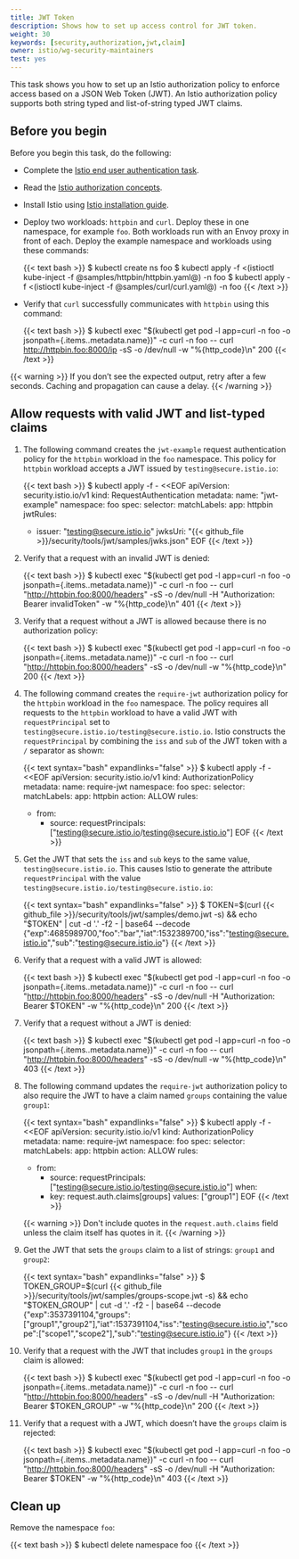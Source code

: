 ```yaml
---
title: JWT Token
description: Shows how to set up access control for JWT token.
weight: 30
keywords: [security,authorization,jwt,claim]
owner: istio/wg-security-maintainers
test: yes
---
```


This task shows you how to set up an Istio authorization policy to enforce access
based on a JSON Web Token (JWT). An Istio authorization policy supports both string typed
and list-of-string typed JWT claims.

## Before you begin

Before you begin this task, do the following:

* Complete the [Istio end user authentication task](/pt-br/docs/tasks/security/authentication/authn-policy/#end-user-authentication).

* Read the [Istio authorization concepts](/pt-br/docs/concepts/security/#authorization).

* Install Istio using [Istio installation guide](/pt-br/docs/setup/install/istioctl/).

* Deploy two workloads: `httpbin` and `curl`. Deploy these in one namespace,
  for example `foo`. Both workloads run with an Envoy proxy in front of each.
  Deploy the example namespace and workloads using these commands:

    {{< text bash >}}
    $ kubectl create ns foo
    $ kubectl apply -f <(istioctl kube-inject -f @samples/httpbin/httpbin.yaml@) -n foo
    $ kubectl apply -f <(istioctl kube-inject -f @samples/curl/curl.yaml@) -n foo
    {{< /text >}}

* Verify that `curl` successfully communicates with `httpbin` using this command:

    {{< text bash >}}
    $ kubectl exec "$(kubectl get pod -l app=curl -n foo -o jsonpath={.items..metadata.name})" -c curl -n foo -- curl http://httpbin.foo:8000/ip -sS -o /dev/null -w "%{http_code}\n"
    200
    {{< /text >}}

{{< warning >}}
If you don’t see the expected output, retry after a few seconds.
Caching and propagation can cause a delay.
{{< /warning >}}

## Allow requests with valid JWT and list-typed claims

1. The following command creates the `jwt-example` request authentication policy
   for the `httpbin` workload in the `foo` namespace. This policy for `httpbin` workload
   accepts a JWT issued by `testing@secure.istio.io`:

    {{< text bash >}}
    $ kubectl apply -f - <<EOF
    apiVersion: security.istio.io/v1
    kind: RequestAuthentication
    metadata:
      name: "jwt-example"
      namespace: foo
    spec:
      selector:
        matchLabels:
          app: httpbin
      jwtRules:
      - issuer: "testing@secure.istio.io"
        jwksUri: "{{< github_file >}}/security/tools/jwt/samples/jwks.json"
    EOF
    {{< /text >}}

1. Verify that a request with an invalid JWT is denied:

    {{< text bash >}}
    $ kubectl exec "$(kubectl get pod -l app=curl -n foo -o jsonpath={.items..metadata.name})" -c curl -n foo -- curl "http://httpbin.foo:8000/headers" -sS -o /dev/null -H "Authorization: Bearer invalidToken" -w "%{http_code}\n"
    401
    {{< /text >}}

1. Verify that a request without a JWT is allowed because there is no authorization policy:

    {{< text bash >}}
    $ kubectl exec "$(kubectl get pod -l app=curl -n foo -o jsonpath={.items..metadata.name})" -c curl -n foo -- curl "http://httpbin.foo:8000/headers" -sS -o /dev/null -w "%{http_code}\n"
    200
    {{< /text >}}

1. The following command creates the `require-jwt` authorization policy for the `httpbin` workload in the `foo` namespace.
   The policy requires all requests to the `httpbin` workload to have a valid JWT with
   `requestPrincipal` set to `testing@secure.istio.io/testing@secure.istio.io`.
   Istio constructs the `requestPrincipal` by combining the `iss` and `sub` of the JWT token
   with a `/` separator as shown:

    {{< text syntax="bash" expandlinks="false" >}}
    $ kubectl apply -f - <<EOF
    apiVersion: security.istio.io/v1
    kind: AuthorizationPolicy
    metadata:
      name: require-jwt
      namespace: foo
    spec:
      selector:
        matchLabels:
          app: httpbin
      action: ALLOW
      rules:
      - from:
        - source:
           requestPrincipals: ["testing@secure.istio.io/testing@secure.istio.io"]
    EOF
    {{< /text >}}

1. Get the JWT that sets the `iss` and `sub` keys to the same value, `testing@secure.istio.io`.
   This causes Istio to generate the attribute `requestPrincipal` with the value `testing@secure.istio.io/testing@secure.istio.io`:

    {{< text syntax="bash" expandlinks="false" >}}
    $ TOKEN=$(curl {{< github_file >}}/security/tools/jwt/samples/demo.jwt -s) && echo "$TOKEN" | cut -d '.' -f2 - | base64 --decode
    {"exp":4685989700,"foo":"bar","iat":1532389700,"iss":"testing@secure.istio.io","sub":"testing@secure.istio.io"}
    {{< /text >}}

1. Verify that a request with a valid JWT is allowed:

    {{< text bash >}}
    $ kubectl exec "$(kubectl get pod -l app=curl -n foo -o jsonpath={.items..metadata.name})" -c curl -n foo -- curl "http://httpbin.foo:8000/headers" -sS -o /dev/null -H "Authorization: Bearer $TOKEN" -w "%{http_code}\n"
    200
    {{< /text >}}

1. Verify that a request without a JWT is denied:

    {{< text bash >}}
    $ kubectl exec "$(kubectl get pod -l app=curl -n foo -o jsonpath={.items..metadata.name})" -c curl -n foo -- curl "http://httpbin.foo:8000/headers" -sS -o /dev/null -w "%{http_code}\n"
    403
    {{< /text >}}

1. The following command updates the `require-jwt` authorization policy to also require
   the JWT to have a claim named `groups` containing the value `group1`:

    {{< text syntax="bash" expandlinks="false" >}}
    $ kubectl apply -f - <<EOF
    apiVersion: security.istio.io/v1
    kind: AuthorizationPolicy
    metadata:
      name: require-jwt
      namespace: foo
    spec:
      selector:
        matchLabels:
          app: httpbin
      action: ALLOW
      rules:
      - from:
        - source:
           requestPrincipals: ["testing@secure.istio.io/testing@secure.istio.io"]
        when:
        - key: request.auth.claims[groups]
          values: ["group1"]
    EOF
    {{< /text >}}

    {{< warning >}}
    Don't include quotes in the `request.auth.claims` field unless the claim itself has quotes in it.
    {{< /warning >}}

1. Get the JWT that sets the `groups` claim to a list of strings: `group1` and `group2`:

    {{< text syntax="bash" expandlinks="false" >}}
    $ TOKEN_GROUP=$(curl {{< github_file >}}/security/tools/jwt/samples/groups-scope.jwt -s) && echo "$TOKEN_GROUP" | cut -d '.' -f2 - | base64 --decode
    {"exp":3537391104,"groups":["group1","group2"],"iat":1537391104,"iss":"testing@secure.istio.io","scope":["scope1","scope2"],"sub":"testing@secure.istio.io"}
    {{< /text >}}

1. Verify that a request with the JWT that includes `group1` in the `groups` claim is allowed:

    {{< text bash >}}
    $ kubectl exec "$(kubectl get pod -l app=curl -n foo -o jsonpath={.items..metadata.name})" -c curl -n foo -- curl "http://httpbin.foo:8000/headers" -sS -o /dev/null -H "Authorization: Bearer $TOKEN_GROUP" -w "%{http_code}\n"
    200
    {{< /text >}}

1. Verify that a request with a JWT, which doesn’t have the `groups` claim is rejected:

    {{< text bash >}}
    $ kubectl exec "$(kubectl get pod -l app=curl -n foo -o jsonpath={.items..metadata.name})" -c curl -n foo -- curl "http://httpbin.foo:8000/headers" -sS -o /dev/null -H "Authorization: Bearer $TOKEN" -w "%{http_code}\n"
    403
    {{< /text >}}

## Clean up

Remove the namespace `foo`:

{{< text bash >}}
$ kubectl delete namespace foo
{{< /text >}}
